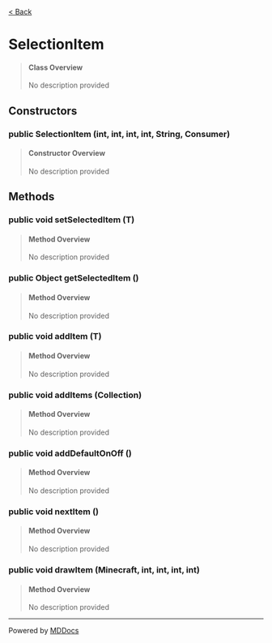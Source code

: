 [< Back](../README.md)
# SelectionItem #
>#### Class Overview ####
>No description provided
## Constructors ##
### public SelectionItem (int, int, int, int, String, Consumer) ###
>#### Constructor Overview ####
>No description provided
>
## Methods ##
### public void setSelectedItem (T) ###
>#### Method Overview ####
>No description provided
>
### public Object getSelectedItem () ###
>#### Method Overview ####
>No description provided
>
### public void addItem (T) ###
>#### Method Overview ####
>No description provided
>
### public void addItems (Collection) ###
>#### Method Overview ####
>No description provided
>
### public void addDefaultOnOff () ###
>#### Method Overview ####
>No description provided
>
### public void nextItem () ###
>#### Method Overview ####
>No description provided
>
### public void drawItem (Minecraft, int, int, int, int) ###
>#### Method Overview ####
>No description provided
>

---
Powered by [MDDocs](https://github.com/VRCube/MDDocs)